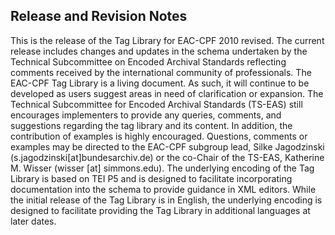 ## Release and Revision Notes

This is the release of the Tag Library for EAC-CPF 2010 revised. The current release includes changes and updates in the schema undertaken by the Technical Subcommittee on Encoded Archival Standards reflecting comments received by the international community of professionals. The EAC-CPF Tag Library is a living document. As such, it will continue to be developed as users suggest areas in need of clarification or expansion. The Technical Subcommittee for Encoded Archival Standards (TS-EAS) still encourages implementers to provide any queries, comments, and suggestions regarding the tag library and its content. In addition, the contribution of examples is highly encouraged. Questions, comments or examples may be directed to the EAC-CPF subgroup lead, Silke Jagodzinski (s.jagodzinski[at]bundesarchiv.de) or the co-Chair of the TS-EAS, Katherine M. Wisser (wisser [at] simmons.edu). The underlying encoding of the Tag Library is based on TEI P5 and is designed to facilitate
incorporating documentation into the schema to provide guidance in XML editors. While the initial release of the Tag Library is in English, the underlying encoding is designed to facilitate providing the Tag Library in additional languages at later dates.
